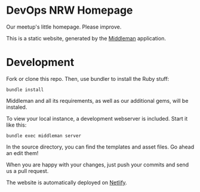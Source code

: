 # DevOps NRW Homepage
Our meetup's little homepage. Please improve.

This is a static website, generated by the [Middleman](https://middlemanapp.com) application.

# Development
Fork or clone this repo. Then, use bundler to install the Ruby stuff:

```
bundle install
```
  
Middleman and all its requirements, as well as our additional gems, will be instaled.

To view your local instance, a development webserver is included. Start it like this:

```
bundle exec middleman server
```
  
In the source directory, you can find the templates and asset files. Go ahead an edit them!

When you are happy with your changes, just push your commits and send us a pull request.

The website is automatically deployed on [Netlify](https://www.netlify.com/).
